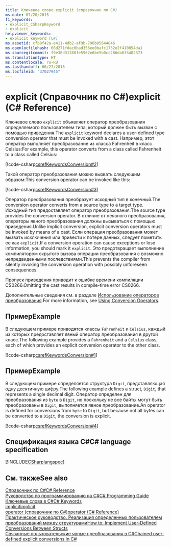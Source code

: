 ```yaml
---
title: Ключевое слово explicit (справочник по C#)
ms.date: 07/20/2015
f1_keywords:
- explicit_CSharpKeyword
- explicit
helpviewer_keywords:
- explicit keyword [C#]
ms.assetid: cfb8f42a-e411-4db2-af9b-796b05644846
ms.openlocfilehash: 66d271fdac0bad356ee0bafc1732e2f410854da1
ms.sourcegitcommit: f9e38d31288fe5962e6be5b0cc286da633482873
ms.translationtype: HT
ms.contentlocale: ru-RU
ms.lasthandoff: 06/27/2018
ms.locfileid: "37027945"
---
```

# <a name="explicit-c-reference"></a><span data-ttu-id="8ce5f-102">explicit (Справочник по C#)</span><span class="sxs-lookup"><span data-stu-id="8ce5f-102">explicit (C# Reference)</span></span>

<span data-ttu-id="8ce5f-103">Ключевое слово `explicit` объявляет оператор преобразования определяемого пользователем типа, который должен быть вызван с помощью приведения.</span><span class="sxs-lookup"><span data-stu-id="8ce5f-103">The `explicit` keyword declares a user-defined type conversion operator that must be invoked with a cast.</span></span> <span data-ttu-id="8ce5f-104">Например, этот оператор выполняет преобразование из класса Fahrenheit в класс Celsius:</span><span class="sxs-lookup"><span data-stu-id="8ce5f-104">For example, this operator converts from a class called Fahrenheit to a class called Celsius:</span></span>

[!code-csharp[csrefKeywordsConversion#2](~/samples/snippets/csharp/VS_Snippets_VBCSharp/csrefKeywordsConversion/CS/csrefKeywordsConversion.cs#2)]

<span data-ttu-id="8ce5f-105">Такой оператор преобразования можно вызвать следующим образом:</span><span class="sxs-lookup"><span data-stu-id="8ce5f-105">This conversion operator can be invoked like this:</span></span>

[!code-csharp[csrefKeywordsConversion#3](~/samples/snippets/csharp/VS_Snippets_VBCSharp/csrefKeywordsConversion/CS/csrefKeywordsConversion.cs#3)]

<span data-ttu-id="8ce5f-106">Оператор преобразования преобразует исходный тип в конечный.</span><span class="sxs-lookup"><span data-stu-id="8ce5f-106">The conversion operator converts from a source type to a target type.</span></span> <span data-ttu-id="8ce5f-107">Исходный тип предоставляет оператор преобразования.</span><span class="sxs-lookup"><span data-stu-id="8ce5f-107">The source type provides the conversion operator.</span></span> <span data-ttu-id="8ce5f-108">В отличие от неявного преобразования, операторы явного преобразования должны вызываться с помощью приведения.</span><span class="sxs-lookup"><span data-stu-id="8ce5f-108">Unlike implicit conversion, explicit conversion operators must be invoked by means of a cast.</span></span> <span data-ttu-id="8ce5f-109">Если операция преобразования может вызвать исключения или привести к потере данных, следует пометить ее как `explicit`.</span><span class="sxs-lookup"><span data-stu-id="8ce5f-109">If a conversion operation can cause exceptions or lose information, you should mark it `explicit`.</span></span> <span data-ttu-id="8ce5f-110">Это предотвращает выполнение компилятором скрытого вызова операции преобразования с возможно непредвиденными последствиями.</span><span class="sxs-lookup"><span data-stu-id="8ce5f-110">This prevents the compiler from silently invoking the conversion operation with possibly unforeseen consequences.</span></span>

<span data-ttu-id="8ce5f-111">Пропуск приведения приводит к ошибке времени компиляции CS0266.</span><span class="sxs-lookup"><span data-stu-id="8ce5f-111">Omitting the cast results in compile-time error CS0266.</span></span>

<span data-ttu-id="8ce5f-112">Дополнительные сведения см. в разделе [Использование операторов преобразования](../../programming-guide/statements-expressions-operators/using-conversion-operators.md).</span><span class="sxs-lookup"><span data-stu-id="8ce5f-112">For more information, see [Using Conversion Operators](../../programming-guide/statements-expressions-operators/using-conversion-operators.md).</span></span>

## <a name="example"></a><span data-ttu-id="8ce5f-113">Пример</span><span class="sxs-lookup"><span data-stu-id="8ce5f-113">Example</span></span>

<span data-ttu-id="8ce5f-114">В следующем примере приводятся классы `Fahrenheit` и `Celsius`, каждый из которых предоставляет явный оператор преобразования в другой класс.</span><span class="sxs-lookup"><span data-stu-id="8ce5f-114">The following example provides a `Fahrenheit` and a `Celsius` class, each of which provides an explicit conversion operator to the other class.</span></span>

[!code-csharp[csrefKeywordsConversion#1](~/samples/snippets/csharp/VS_Snippets_VBCSharp/csrefKeywordsConversion/CS/csrefKeywordsConversion.cs#1)]

## <a name="example"></a><span data-ttu-id="8ce5f-115">Пример</span><span class="sxs-lookup"><span data-stu-id="8ce5f-115">Example</span></span>

<span data-ttu-id="8ce5f-116">В следующем примере определяется структура `Digit`, представляющая одну десятичную цифру.</span><span class="sxs-lookup"><span data-stu-id="8ce5f-116">The following example defines a struct, `Digit`, that represents a single decimal digit.</span></span> <span data-ttu-id="8ce5f-117">Оператор определен для преобразования из `byte` в `Digit`, но поскольку не все байты могут быть преобразованы в `Digit`, выполняется явное преобразование.</span><span class="sxs-lookup"><span data-stu-id="8ce5f-117">An operator is defined for conversions from `byte` to `Digit`, but because not all bytes can be converted to a `Digit`, the conversion is explicit.</span></span>

[!code-csharp[csrefKeywordsConversion#4](~/samples/snippets/csharp/VS_Snippets_VBCSharp/csrefKeywordsConversion/CS/csrefKeywordsConversion.cs#4)]

## <a name="c-language-specification"></a><span data-ttu-id="8ce5f-118">Спецификация языка C#</span><span class="sxs-lookup"><span data-stu-id="8ce5f-118">C# language specification</span></span>

[!INCLUDE[CSharplangspec](~/includes/csharplangspec-md.md)]

## <a name="see-also"></a><span data-ttu-id="8ce5f-119">См. также</span><span class="sxs-lookup"><span data-stu-id="8ce5f-119">See also</span></span>

[<span data-ttu-id="8ce5f-120">Справочник по C#</span><span class="sxs-lookup"><span data-stu-id="8ce5f-120">C# Reference</span></span>](../index.md)  
[<span data-ttu-id="8ce5f-121">Руководство по программированию на C#</span><span class="sxs-lookup"><span data-stu-id="8ce5f-121">C# Programming Guide</span></span>](../../programming-guide/index.md)  
[<span data-ttu-id="8ce5f-122">Ключевые слова в C#</span><span class="sxs-lookup"><span data-stu-id="8ce5f-122">C# Keywords</span></span>](index.md)  
[<span data-ttu-id="8ce5f-123">implicit</span><span class="sxs-lookup"><span data-stu-id="8ce5f-123">implicit</span></span>](implicit.md)  
[<span data-ttu-id="8ce5f-124">operator (справочник по C#)</span><span class="sxs-lookup"><span data-stu-id="8ce5f-124">operator (C# Reference)</span></span>](operator.md)  
[<span data-ttu-id="8ce5f-125">Практическое руководство. Реализация определенных пользователем преобразований между структурами</span><span class="sxs-lookup"><span data-stu-id="8ce5f-125">How to: Implement User-Defined Conversions Between Structs</span></span>](../../programming-guide/statements-expressions-operators/how-to-implement-user-defined-conversions-between-structs.md)  
[<span data-ttu-id="8ce5f-126">Связанные пользовательские явные преобразования в C#</span><span class="sxs-lookup"><span data-stu-id="8ce5f-126">Chained user-defined explicit conversions in C#</span></span>](https://blogs.msdn.microsoft.com/ericlippert/2007/04/16/chained-user-defined-explicit-conversions-in-c/)  